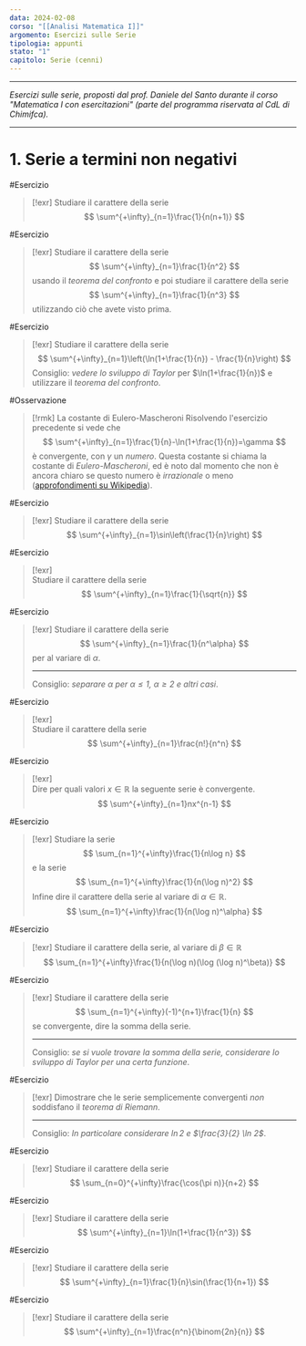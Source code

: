 ```yaml
---
data: 2024-02-08
corso: "[[Analisi Matematica I]]"
argomento: Esercizi sulle Serie
tipologia: appunti
stato: "1"
capitolo: Serie (cenni)
---
```

- - -
*Esercizi sulle serie, proposti dal prof. Daniele del Santo durante il corso "Matematica I con esercitazioni" (parte del programma riservata al CdL di Chimifca).*
- - -
# 1. Serie a termini non negativi
#Esercizio 
> [!exr] 
> Studiare il carattere della serie
> $$ 
> \sum^{+\infty}_{n=1}\frac{1}{n(n+1)}
> $$

#Esercizio 
> [!exr] 
> Studiare il carattere della serie
> $$ 
> \sum^{+\infty}_{n=1}\frac{1}{n^2}
> $$
> usando il *teorema del confronto* e poi studiare il carattere della serie
> $$ 
> \sum^{+\infty}_{n=1}\frac{1}{n^3}
> $$
> utilizzando ciò che avete visto prima.

#Esercizio 
> [!exr] 
> Studiare il carattere della serie
> $$ 
> \sum^{+\infty}_{n=1}\left(\ln(1+\frac{1}{n}) - \frac{1}{n}\right)
> $$
> Consiglio: *vedere lo sviluppo di Taylor* per $\ln(1+\frac{1}{n})$ e utilizzare il *teorema del confronto*.

#Osservazione 
> [!rmk] La costante di Eulero-Mascheroni
> Risolvendo l'esercizio precedente si vede che
> $$
> \sum^{+\infty}_{n=1}\frac{1}{n}-\ln(1+\frac{1}{n})=\gamma
> $$
> è convergente, con $\gamma$ un *numero*. Questa costante si chiama la costante di *Eulero-Mascheroni*, ed è noto dal momento che non è ancora chiaro se questo numero è *irrazionale* o meno ([approfondimenti su Wikipedia](https://it.wikipedia.org/wiki/Costante_di_Eulero-Mascheroni)).

#Esercizio 
> [!exr] 
> Studiare il carattere della serie
> $$ 
> \sum^{+\infty}_{n=1}\sin\left(\frac{1}{n}\right)
> $$

#Esercizio 
> [!exr]  
> Studiare il carattere della serie
> $$ 
> \sum^{+\infty}_{n=1}\frac{1}{\sqrt{n}}
> $$

#Esercizio 
> [!exr] 
> Studiare il carattere della serie
> $$ 
> \sum^{+\infty}_{n=1}\frac{1}{n^\alpha}
> $$
> per al variare di $\alpha$.
> - - -
> Consiglio: *separare $\alpha$ per $\alpha \leq 1$, $\alpha \geq 2$ e altri casi*.

#Esercizio 
> [!exr]  
> Studiare il carattere della serie
> $$ 
> \sum^{+\infty}_{n=1}\frac{n!}{n^n}
> $$

#Esercizio 
> [!exr]  
> Dire per quali valori $x \in \mathbb{R}$ la seguente serie è convergente.
> $$ 
> \sum^{+\infty}_{n=1}nx^{n-1}
> $$

#Esercizio 
> [!exr] 
> Studiare la serie
> $$
> \sum_{n=1}^{+\infty}\frac{1}{n\log n}
> $$
> e la serie
> $$
> \sum_{n=1}^{+\infty}\frac{1}{n(\log n)^2}
> $$
> Infine dire il carattere della serie al variare di $\alpha \in \mathbb{R}$.
> $$
> \sum_{n=1}^{+\infty}\frac{1}{n(\log n)^\alpha}
> $$

#Esercizio 
> [!exr] 
> Studiare il carattere della serie, al variare di $\beta \in \mathbb{R}$
> $$
> \sum_{n=1}^{+\infty}\frac{1}{n(\log n)(\log (\log n)^\beta)}
> $$

#Esercizio 
> [!exr] 
> Studiare il carattere della serie
> $$
> \sum_{n=1}^{+\infty}(-1)^{n+1}\frac{1}{n}
> $$
> se convergente, dire la somma della serie.
> - - -
> Consiglio: *se si vuole trovare la somma della serie, considerare lo sviluppo di Taylor per una certa funzione*.

#Esercizio 
> [!exr] 
> Dimostrare che le serie semplicemente convergenti *non* soddisfano il *teorema di Riemann*.
> - - -
> Consiglio: *In particolare considerare $\ln 2$ e $\frac{3}{2} \ln 2$*.

#Esercizio 
> [!exr]
> Studiare il carattere della serie
> $$
> \sum_{n=0}^{+\infty}\frac{\cos(\pi n)}{n+2}
> $$

#Esercizio 
> [!exr]
> Studiare il carattere della serie
> $$
> \sum^{+\infty}_{n=1}\ln(1+\frac{1}{n^3})
> $$

#Esercizio 
> [!exr] 
> Studiare il carattere della serie
> $$
> \sum^{+\infty}_{n=1}\frac{1}{n}\sin(\frac{1}{n+1})
> $$

#Esercizio 
> [!exr] 
> Studiare il carattere della serie
> $$
> \sum^{+\infty}_{n=1}\frac{n^n}{\binom{2n}{n}}
> $$


